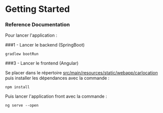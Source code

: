 # Getting Started

### Reference Documentation
Pour lancer l'application :
 
###1 - Lancer le backend (SpringBoot)
    
    gradlew bootRun

###3 - Lancer le frontend (Angular)

Se placer dans le répertoire [src/main/resources/static/webapp/carlocation](src/main/resources/static/webapp/carlocation) puis installer les dépendances avec la commande :
    
    npm install
    
Puis lancer l'application front avec la commande :    
    
    ng serve --open
